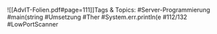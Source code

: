 
![[AdvIT-Folien.pdf#page=111]]Tags & Topics:
   #Server-Programmierung
   #main(string
   #Umsetzung
   #Ther
   #System.err.println(e
   #112/132
   #LowPortScanner